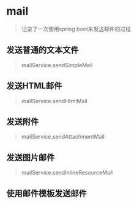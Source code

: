 # mail
> 记录了一次使用spring boot来发送邮件的过程

## 发送普通的文本文件
> mailService.sendSimpleMail

## 发送HTML邮件
> mailService.sendHtmlMail

## 发送附件
> mailService.sendAttachmentMail

## 发送图片邮件
> mailService.sendInlineResourceMail

## 使用邮件模板发送邮件


